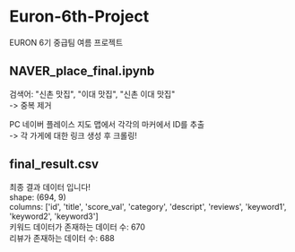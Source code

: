 # Euron-6th-Project
EURON 6기 중급팀 여름 프로젝트 

## NAVER_place_final.ipynb   
검색어: "신촌 맛집", "이대 맛집", "신촌 이대 맛집"  
  -> 중복 제거

PC 네이버 플레이스 지도 맵에서 각각의 마커에서 ID를 추출  
  -> 각 가게에 대한 링크 생성 후 크롤링!  

## final_result.csv  
최종 결과 데이터 입니다!  
shape: (694, 9)  
columns: ['id', 'title', 'score_val', 'category', 'descript', 'reviews', 'keyword1', 'keyword2', 'keyword3']   
키워드 데이터가 존재하는 데이터 수: 670  
리뷰가 존재하는 데이터 수: 688  
